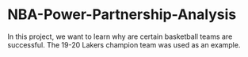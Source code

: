 # NBA-Power-Partnership-Analysis
In this project, we want to learn why are certain basketball teams are successful. The 19-20 Lakers champion team was used as an example.
